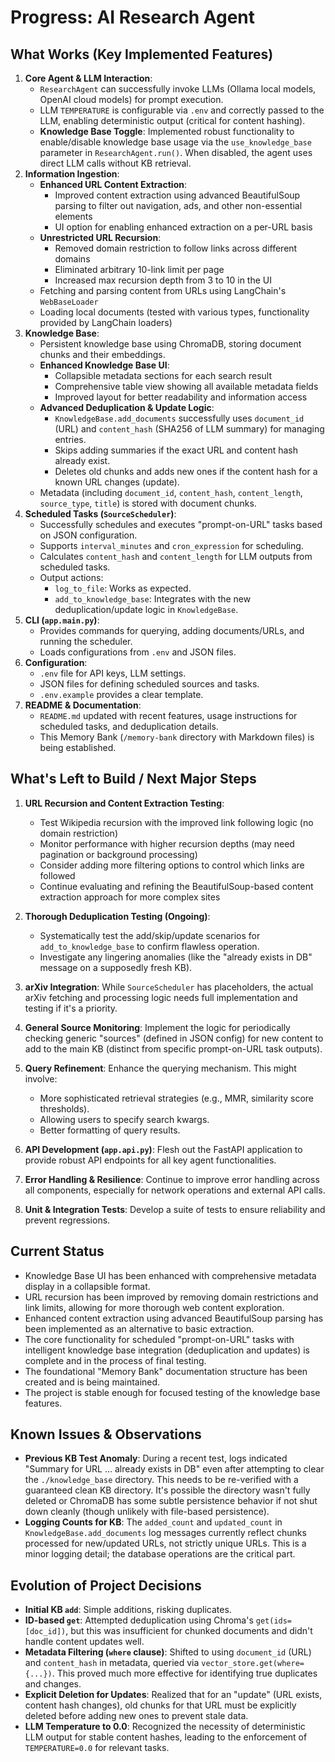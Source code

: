 # Progress: AI Research Agent

## What Works (Key Implemented Features)
1.  **Core Agent & LLM Interaction**:
    *   `ResearchAgent` can successfully invoke LLMs (Ollama local models, OpenAI cloud models) for prompt execution.
    *   LLM `TEMPERATURE` is configurable via `.env` and correctly passed to the LLM, enabling deterministic output (critical for content hashing).
    *   **Knowledge Base Toggle**: Implemented robust functionality to enable/disable knowledge base usage via the `use_knowledge_base` parameter in `ResearchAgent.run()`. When disabled, the agent uses direct LLM calls without KB retrieval.
2.  **Information Ingestion**:
    *   **Enhanced URL Content Extraction**:
        *   Improved content extraction using advanced BeautifulSoup parsing to filter out navigation, ads, and other non-essential elements
        *   UI option for enabling enhanced extraction on a per-URL basis
    *   **Unrestricted URL Recursion**:
        *   Removed domain restriction to follow links across different domains
        *   Eliminated arbitrary 10-link limit per page
        *   Increased max recursion depth from 3 to 10 in the UI
    *   Fetching and parsing content from URLs using LangChain's `WebBaseLoader`
    *   Loading local documents (tested with various types, functionality provided by LangChain loaders)
3.  **Knowledge Base**:
    *   Persistent knowledge base using ChromaDB, storing document chunks and their embeddings.
    *   **Enhanced Knowledge Base UI**:
        *   Collapsible metadata sections for each search result
        *   Comprehensive table view showing all available metadata fields
        *   Improved layout for better readability and information access
    *   **Advanced Deduplication & Update Logic**:
        *   `KnowledgeBase.add_documents` successfully uses `document_id` (URL) and `content_hash` (SHA256 of LLM summary) for managing entries.
        *   Skips adding summaries if the exact URL and content hash already exist.
        *   Deletes old chunks and adds new ones if the content hash for a known URL changes (update).
    *   Metadata (including `document_id`, `content_hash`, `content_length`, `source_type`, `title`) is stored with document chunks.
4.  **Scheduled Tasks (`SourceScheduler`)**:
    *   Successfully schedules and executes "prompt-on-URL" tasks based on JSON configuration.
    *   Supports `interval_minutes` and `cron_expression` for scheduling.
    *   Calculates `content_hash` and `content_length` for LLM outputs from scheduled tasks.
    *   Output actions:
        *   `log_to_file`: Works as expected.
        *   `add_to_knowledge_base`: Integrates with the new deduplication/update logic in `KnowledgeBase`.
5.  **CLI (`app.main.py`)**:
    *   Provides commands for querying, adding documents/URLs, and running the scheduler.
    *   Loads configurations from `.env` and JSON files.
6.  **Configuration**:
    *   `.env` file for API keys, LLM settings.
    *   JSON files for defining scheduled sources and tasks.
    *   `.env.example` provides a clear template.
7.  **README & Documentation**:
    *   `README.md` updated with recent features, usage instructions for scheduled tasks, and deduplication details.
    *   This Memory Bank (`/memory-bank` directory with Markdown files) is being established.

## What's Left to Build / Next Major Steps
1.  **URL Recursion and Content Extraction Testing**:
    *   Test Wikipedia recursion with the improved link following logic (no domain restriction)
    *   Monitor performance with higher recursion depths (may need pagination or background processing)
    *   Consider adding more filtering options to control which links are followed
    *   Continue evaluating and refining the BeautifulSoup-based content extraction approach for more complex sites

2.  **Thorough Deduplication Testing (Ongoing)**:
    *   Systematically test the add/skip/update scenarios for `add_to_knowledge_base` to confirm flawless operation.
    *   Investigate any lingering anomalies (like the "already exists in DB" message on a supposedly fresh KB).
2.  **arXiv Integration**: While `SourceScheduler` has placeholders, the actual arXiv fetching and processing logic needs full implementation and testing if it's a priority.
3.  **General Source Monitoring**: Implement the logic for periodically checking generic "sources" (defined in JSON config) for new content to add to the main KB (distinct from specific prompt-on-URL task outputs).
4.  **Query Refinement**: Enhance the querying mechanism. This might involve:
    *   More sophisticated retrieval strategies (e.g., MMR, similarity score thresholds).
    *   Allowing users to specify search kwargs.
    *   Better formatting of query results.
5.  **API Development (`app.api.py`)**: Flesh out the FastAPI application to provide robust API endpoints for all key agent functionalities.
6.  **Error Handling & Resilience**: Continue to improve error handling across all components, especially for network operations and external API calls.
7.  **Unit & Integration Tests**: Develop a suite of tests to ensure reliability and prevent regressions.

## Current Status
-   Knowledge Base UI has been enhanced with comprehensive metadata display in a collapsible format.
-   URL recursion has been improved by removing domain restrictions and link limits, allowing for more thorough web content exploration.
-   Enhanced content extraction using advanced BeautifulSoup parsing has been implemented as an alternative to basic extraction.
-   The core functionality for scheduled "prompt-on-URL" tasks with intelligent knowledge base integration (deduplication and updates) is complete and in the process of final testing.
-   The foundational "Memory Bank" documentation structure has been created and is being maintained.
-   The project is stable enough for focused testing of the knowledge base features.

## Known Issues & Observations
-   **Previous KB Test Anomaly**: During a recent test, logs indicated "Summary for URL ... already exists in DB" even after attempting to clear the `./knowledge_base` directory. This needs to be re-verified with a guaranteed clean KB directory. It's possible the directory wasn't fully deleted or ChromaDB has some subtle persistence behavior if not shut down cleanly (though unlikely with file-based persistence).
-   **Logging Counts for KB**: The `added_count` and `updated_count` in `KnowledgeBase.add_documents` log messages currently reflect chunks processed for new/updated URLs, not strictly unique URLs. This is a minor logging detail; the database operations are the critical part.

## Evolution of Project Decisions
-   **Initial KB `add`**: Simple additions, risking duplicates.
-   **ID-based `get`**: Attempted deduplication using Chroma's `get(ids=[doc_id])`, but this was insufficient for chunked documents and didn't handle content updates well.
-   **Metadata Filtering (`where` clause)**: Shifted to using `document_id` (URL) and `content_hash` in metadata, queried via `vector_store.get(where={...})`. This proved much more effective for identifying true duplicates and changes.
-   **Explicit Deletion for Updates**: Realized that for an "update" (URL exists, content hash changes), old chunks for that URL must be explicitly deleted before adding new ones to prevent stale data.
-   **LLM Temperature to 0.0**: Recognized the necessity of deterministic LLM output for stable content hashes, leading to the enforcement of `TEMPERATURE=0.0` for relevant tasks.
